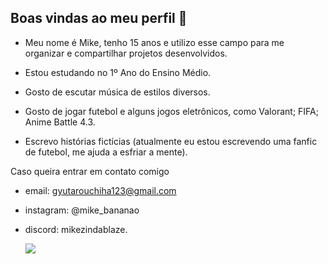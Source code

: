 ## Boas vindas ao meu perfil 💜

- Meu nome é Mike, tenho 15 anos e utilizo esse campo para me organizar e compartilhar projetos desenvolvidos.

- Estou estudando no 1º Ano do Ensino Médio.
- Gosto de escutar música de estilos diversos.
- Gosto de jogar futebol e alguns jogos eletrônicos, como Valorant; FIFA; Anime Battle 4.3.
- Escrevo histórias fictícias (atualmente eu estou escrevendo uma fanfic de futebol, me ajuda a esfriar a mente).

Caso queira entrar em contato comigo
- email: gyutarouchiha123@gmail.com
- instagram: @mike_bananao
- discord: mikezindablaze.

  ![](https://media1.tenor.com/m/7ZCukpSGjUwAAAAC/oliver-aiku-aiku-oliver.gif)
